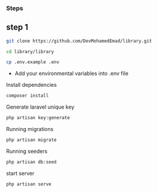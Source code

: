 ### Steps 

## step 1  

```bash
git clone https://github.com/DevMohamedEmad/library.git 
```
```bash
cd library/library 
```
```bash
cp .env.example .env
```
- Add your environmental variables into .env file
  
Install dependencies
```bash
composer install
```

Generate laravel unique key
```bash
php artisan key:generate
```


Running migrations
```bash
php artisan migrate
```

Running seeders
```bash
php artisan db:seed
```

start server
```bash
php artisan serve
```
